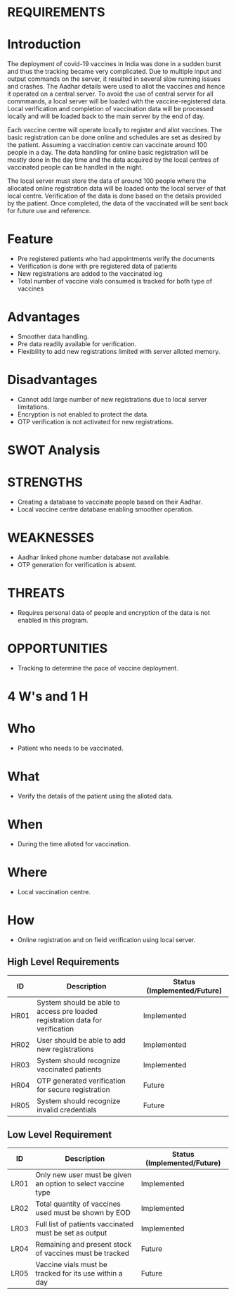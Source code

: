 # REQUIREMENTS    
# Introduction
The deployment of covid-19 vaccines in India was done in a sudden burst and thus the tracking became very complicated. Due to multiple input and output commands on the server, it resulted in several slow running issues and crashes. The Aadhar details were used to allot the vaccines and hence it operated on a central server. To avoid the use of central server for all commmands, a local server will be loaded with the vaccine-registered data. Local verification and completion of vaccination data will be processed locally and will be loaded back to the main server by the end of day.

Each vaccine centre will operate locally to register and allot vaccines. The basic registration can be done online and schedules are set as desired by the patient. Assuming a vaccination centre can vaccinate around 100 people in a day. The data handling for online basic registration will be mostly done in the day time and the data acquired by the local centres of vaccinated people can be handled in the night.

The local server must store the data of around 100 people where the allocated online registration data will be loaded onto the local server of that local centre. Verification of the data is done based on the details provided by the patient. Once completed, the data of the vaccinated will be sent back for future use and reference.

# Feature
* Pre registered patients who had appointments verify the documents
* Verification is done with pre registered data of patients
* New registrations are added to the vaccinated log
* Total number of vaccine vials consumed is tracked for both type of vaccines

# Advantages
* Smoother data handling.
* Pre data readily available for verification.
* Flexibility to add new registrations limited with server alloted memory.

# Disadvantages
* Cannot add large number of new registrations due to local server limitations.
* Encryption is not enabled to protect the data.
* OTP verification is not activated for new registrations.

# SWOT Analysis
# STRENGTHS
* Creating a database to vaccinate people based on their Aadhar.
* Local vaccine centre database enabling smoother operation.

# WEAKNESSES
* Aadhar linked phone number database not available.
* OTP generation for verification is absent.

# THREATS
* Requires personal data of people and encryption of the data is not enabled in this program.

# OPPORTUNITIES
* Tracking to determine the pace of vaccine deployment.

# 4 W's and 1 H

# Who
* Patient who needs to be vaccinated.
# What
* Verify the details of the patient using the alloted data.
# When
* During the time alloted for vaccination.
# Where
* Local vaccination centre.
# How
* Online registration and on field verification using local server.

## High Level Requirements
| ID | Description | Status (Implemented/Future) |
| --- | --- | --- |
| HR01 | System should be able to access pre loaded registration data for verification | Implemented |
| HR02 | User should be able to add new registrations | Implemented |
| HR03 | System should recognize vaccinated patients | Implemented |
| HR04 | OTP generated verification for secure registration | Future |
| HR05 | System should recognize invalid credentials | Future |


## Low Level Requirement
| ID | Description | Status (Implemented/Future) |
| --- | --- | --- |
| LR01 | Only new user must be given an option to select vaccine type | Implemented |
| LR02 | Total quantity of vaccines used must be shown by EOD | Implemented |
| LR03 | Full list of patients vaccinated must be set as output | Implemented |
| LR04 | Remaining and present stock of vaccines must be tracked | Future |
| LR05 | Vaccine vials must be tracked for its use within a day | Future |


